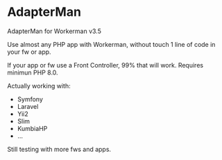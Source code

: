 # AdapterMan
AdapterMan for Workerman v3.5

Use almost any PHP app with Workerman, without touch 1 line of code in your fw or app.

If your app or fw use a Front Controller, 99% that will work. Requires minimun PHP 8.0.

Actually working with:
- Symfony
- Laravel
- Yii2
- Slim
- KumbiaHP
- ...

Still testing with more fws and apps.
